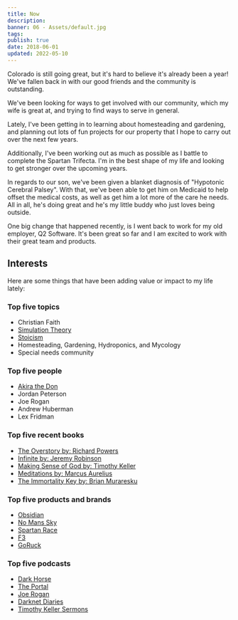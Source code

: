 ```yaml
---
title: Now
description: 
banner: 06 - Assets/default.jpg
tags: 
publish: true
date: 2018-06-01
updated: 2022-05-10
---
```



Colorado is still going great, but it's hard to believe it's already been a year! We've fallen back in with our good friends and the community is outstanding.

We've been looking for ways to get involved with our community, which my wife is great at, and trying to find ways to serve in general.

Lately, I've been getting in to learning about homesteading and gardening, and planning out lots of fun projects for our property that I hope to carry out over the next few years.

Additionally, I've been working out as much as possible as I battle to complete the Spartan Trifecta. I'm in the best shape of my life and looking to get stronger over the upcoming years.

In regards to our son, we've been given a blanket diagnosis of "Hypotonic Cerebral Palsey". With that, we've been able to get him on Medicaid to help offset the medical costs, as well as get him a lot more of the care he needs. All in all, he's doing great and he's my little buddy who just loves being outside.

One big change that happened recently, is I went back to work for my old employer, Q2 Software. It's been great so far and I am excited to work with their great team and products.

## Interests

Here are some things that have been adding value or impact to my life lately:

### Top five topics

- Christian Faith
- [Simulation Theory](https://www.simulation-argument.com/simulation.html)
- [Stoicism](https://dailystoic.com/what-is-stoicism-a-definition-3-stoic-exercises-to-get-you-started/)
- Homesteading, Gardening, Hydroponics, and Mycology
- Special needs community

### Top five people

- [Akira the Don](https://www.akirathedon.com/)
- Jordan Peterson
- Joe Rogan
- Andrew Huberman
- Lex Fridman

### Top five recent books

- [The Overstory by: Richard Powers](https://amzn.to/2ZVrAHz)
- [Infinite by: Jeremy Robinson](https://amzn.to/2Y8fhqf)
- [Making Sense of God by: Timothy Keller](https://amzn.to/3oqYtWA)
- [Meditations by: Marcus Aurelius](https://amzn.to/2ZHp07E)
- [The Immortality Key by: Brian Muraresku](https://amzn.to/3D80L0O)

### Top five products and brands

- [Obsidian](https://obsidian.md/)
- [No Mans Sky](https://www.nomanssky.com/)
- [Spartan Race](https://www.spartan.com/en)
- [F3](https://f3nation.com/)
- [GoRuck](https://www.goruck.com/)

### Top five podcasts

- [Dark Horse](https://open.spotify.com/show/57R7dOcs60jUfOnuNG0J1R?si=Fl3qv_SxR1Wpsy2rIjsC0Q&dl_branch=1)
- [The Portal](https://open.spotify.com/show/3qv8BS1HzrgKpDnXSlYWWL?si=vVNmrl97Qju10gtF8Bw_7g&dl_branch=1)
- [Joe Rogan](https://open.spotify.com/show/4rOoJ6Egrf8K2IrywzwOMk?si=kRD5V830SRCvjRLpnYqjmA&dl_branch=1)
- [Darknet Diaries](https://open.spotify.com/show/4XPl3uEEL9hvqMkoZrzbx5?si=GRpApkqjR2Omq5wP8iCGfA&dl_branch=1)
- [Timothy Keller Sermons](https://open.spotify.com/show/5hYDVSeY9KWSpkI4YlSzKF?si=ZKWsqaewSUG90UH5a1B7tQ&dl_branch=1)
